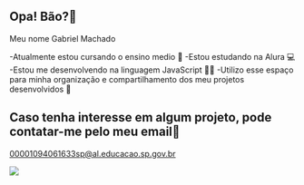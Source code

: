 ## Opa! Bão?👋

 Meu nome Gabriel Machado

-Atualmente estou cursando o ensino medio 📖
-Estou estudando na Alura 💻
-Estou me desenvolvendo na linguagem JavaScript 👨‍💻
-Utilizo esse espaço para minha organização e compartilhamento dos meu projetos desenvolvidos 📎

## Caso tenha interesse em algum projeto, pode contatar-me pelo meu email📧

00001094061633sp@al.educacao.sp.gov.br



![](https://media1.tenor.com/m/cuPqz2bDBd4AAAAC/steins-gate-my-honest-reaction.gif)
